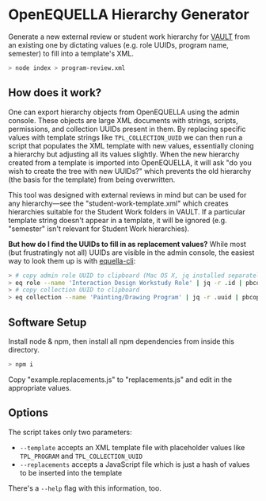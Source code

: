 # OpenEQUELLA Hierarchy Generator

Generate a new external review or student work hierarchy for [VAULT](https://vault.cca.edu) from an existing one by dictating values (e.g. role UUIDs, program name, semester) to fill into a template's XML.

```sh
> node index > program-review.xml
```

## How does it work?

One can export hierarchy objects from OpenEQUELLA using the admin console. These objects are large XML documents with strings, scripts, permissions, and collection UUIDs present in them. By replacing specific values with template strings like `TPL_COLLECTION_UUID` we can then run a script that populates the XML template with new values, essentially cloning a hierarchy but adjusting all its values slightly. When the new hierarchy created from a template is imported into OpenEQUELLA, it will ask "do you wish to create the tree with new UUIDs?" which prevents the old hierarchy (the basis for the template) from being overwritten.

This tool was designed with external reviews in mind but can be used for any hierarchy—see the "student-work-template.xml" which creates hierarchies suitable for the Student Work folders in VAULT. If a particular template string doesn't appear in a template, it will be ignored (e.g. "semester" isn't relevant for Student Work hierarchies).

**But how do I find the UUIDs to fill in as replacement values?** While most (but frustratingly not all) UUIDs are visible in the admin console, the easiest way to look them up is with [equella-cli](https://www.npmjs.com/package/equella-cli):

```sh
> # copy admin role UUID to clipboard (Mac OS X, jq installed separately)
> eq role --name 'Interaction Design Workstudy Role' | jq -r .id | pbcopy
> # copy collection UUID to clipboard
> eq collection --name 'Painting/Drawing Program' | jq -r .uuid | pbcopy
```

## Software Setup

Install node & npm, then install all npm dependencies from inside this directory.

```sh
> npm i
```

Copy "example.replacements.js" to "replacements.js" and edit in the appropriate values.

## Options

The script takes only two parameters:

- `--template` accepts an XML template file with placeholder values like `TPL_PROGRAM` and `TPL_COLLECTION_UUID`
- `--replacements` accepts a JavaScript file which is just a hash of values to be inserted into the template

There's a `--help` flag with this information, too.
